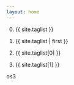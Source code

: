 ```yaml
---
layout: home
---
```


0. {{ site.taglist }}

1. {{ site.taglist | first }}

2. {{ site.taglist[0] }}

3. {{ site.taglist[1] }}

os3

